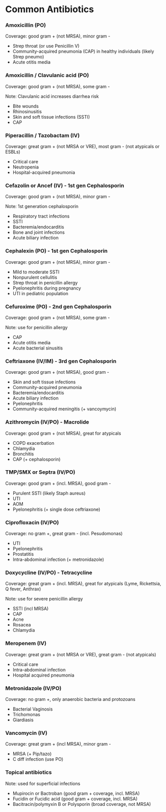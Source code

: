 # Common Antibiotics

### Amoxicillin (PO)
Coverage: good gram + (not MRSA), minor gram -
- Strep throat (or use Penicillin V)
- Community-acquired pneumonia (CAP) in healthy individuals (likely Strep pneumo)
- Acute otitis media

### Amoxicillin / Clavulanic acid (PO)
Coverage: good gram + (not MRSA), some gram -

Note: Clavulanic acid increases diarrhea risk

- Bite wounds
- Rhinosinusitis 
- Skin and soft tissue infections (SSTI)
- CAP

### Piperacillin / Tazobactam (IV)
Coverage: great gram + (not MRSA or VRE), most gram - (not atypicals or ESBLs)

- Critical care
- Neutropenia
- Hospital-acquired pneumonia

### Cefazolin or Ancef (IV) - 1st gen Cephalosporin
Coverage: good gram + (not MRSA), minor gram -

Note: 1st generation cephalosporin

- Respiratory tract infections
- SSTI
- Bacteremia/endocarditis
- Bone and joint infections
- Acute biliary infection

### Cephalexin (PO) - 1st gen Cephalosporin
Coverage: good gram + (not MRSA), minor gram -

- Mild to moderate SSTI
- Nonpurulent cellulitis
- Strep throat in penicillin allergy
- Pyelonephritis during pregnancy
- UTI in pediatric population

### Cefuroxime (PO) - 2nd gen Cephalosporin
Coverage: good gram + (not MRSA), some gram -

Note: use for penicillin allergy

- CAP 
- Acute otitis media
- Acute bacterial sinusitis

### Ceftriaxone (IV/IM) - 3rd gen Cephalosporin
Coverage: good gram + (not MRSA), good gram -

- Skin and soft tissue infections
- Community-acquired pneumonia
- Bacteremia/endocarditis
- Acute biliary infection
- Pyelonephritis
- Community-acquired meningitis (+ vancoymycin)

### Azithromycin (IV/PO) - Macrolide
Coverage: good gram + (not MRSA), great for atypicals

- COPD exacerbation
- Chlamydia
- Bronchitis
- CAP (+ cephalosporin)

### TMP/SMX or Septra (IV/PO)
Coverage: good gram + (incl. MRSA), good gram - 

- Purulent SSTI (likely Staph aureus)
- UTI
- AOM
- Pyelonephritis (+ single dose ceftriaxone)

### Ciprofloxacin (IV/PO)
Coverage: no gram +, great gram - (incl. Pesudomonas)

- UTI
- Pyelonephritis
- Prostatitis
- Intra-abdominal infection (+ metronidazole)

### Doxycycline (IV/PO) - Tetracycline
Coverage: great gram + (incl. MRSA), great for atypicals (Lyme, Rickettsia, Q fever, Anthrax)

Note: use for severe penicillin allergy

- SSTI (incl MRSA)
- CAP
- Acne
- Rosacea
- Chlamydia

### Meropenem (IV)
Coverage: great gram + (not MRSA or VRE), great gram - (not atypicals)

- Critical care
- Intra-abdominal infection
- Hospital acquired pneumonia

### Metronidazole (IV/PO)
Coverage: no gram +, only anaerobic bacteria and protozoans

- Bacterial Vaginosis
- Trichomonas
- Giardiasis

### Vancomycin (IV)
Coverage: great gram + (incl MRSA), minor gram -

- MRSA (+ Pip/tazo)
- C diff infection (use PO)

### Topical antibiotics
Note: used for superficial infections

- Mupirocin or Bactroban (good gram + coverage, incl. MRSA)
- Fucidin or Fucidic acid (good gram + coverage, incl. MRSA)
- Bacitracin/polymyxin B or Polysporin (broad coverage, not MRSA)

